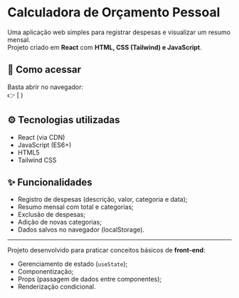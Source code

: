 # Calculadora de Orçamento Pessoal

Uma aplicação web simples para registrar despesas e visualizar um resumo mensal.  
Projeto criado em **React** com **HTML, CSS (Tailwind) e JavaScript**.

## 🚀 Como acessar
Basta abrir no navegador:  
👉 [ )

## ⚙️ Tecnologias utilizadas
- React (via CDN)
- JavaScript (ES6+)
- HTML5
- Tailwind CSS

## ✨ Funcionalidades
- Registro de despesas (descrição, valor, categoria e data);
- Resumo mensal com total e categorias;
- Exclusão de despesas;
- Adição de novas categorias;
- Dados salvos no navegador (localStorage).

---
Projeto desenvolvido para praticar conceitos básicos de **front-end**:  
- Gerenciamento de estado (`useState`);  
- Componentização;  
- Props (passagem de dados entre componentes);  
- Renderização condicional.
